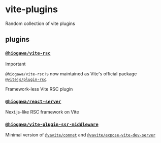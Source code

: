 # vite-plugins

Random collection of vite plugins

## plugins

### [`@hiogawa/vite-rsc`](./packages/rsc)

> [!important]
> `@hiogawa/vite-rsc` is now maintained as Vite's official package [`@vitejs/plugin-rsc`](https://github.com/hi-ogawa/vite-plugin-react/blob/main/packages/plugin-rsc/README.md).

Framework-less Vite RSC plugin

### [`@hiogawa/react-server`](./packages/react-server)

Next.js-like RSC framework on Vite

### [`@hiogawa/vite-plugin-ssr-middleware`](./packages/vite-plugin-ssr-middleware)

Minimal version of [`@vavite/connet`](https://github.com/cyco130/vavite/tree/main/packages/connect)
and [`@vavite/expose-vite-dev-server`](https://github.com/cyco130/vavite/tree/main/packages/expose-vite-dev-server)
